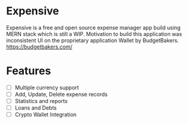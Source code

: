 # Expensive

Expensive is a free and open source expense manager app build using MERN stack which is still a WIP. Motivation to build this application was inconsistent UI on the proprietary application Wallet by BudgetBakers. https://budgetbakers.com/

# Features

- [ ] Multiple currency support
- [ ] Add, Update, Delete expense records
- [ ] Statistics and reports
- [ ] Loans and Debts
- [ ] Crypto Wallet Integration
